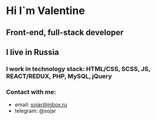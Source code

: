 # Hi I`m Valentine
## Front-end, full-stack developer
## I live in Russia
### I work in technology stack: HTML/CSS, SCSS, JS, REACT/REDUX, PHP, MySQL, jQuery
### Contact with me:
  * email:  sojar@inbox.ru
  * telegram: @sojar

